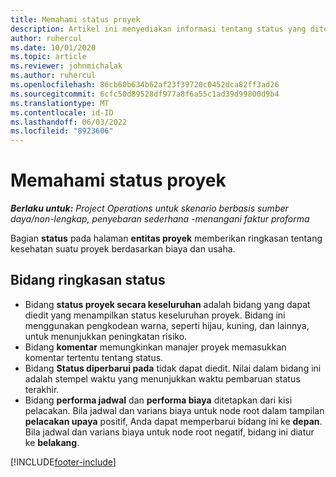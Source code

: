```yaml
---
title: Memahami status proyek
description: Artikel ini menyediakan informasi tentang status yang ditetapkan untuk proyek di Dynamics 365 Project Operations.
author: ruhercul
ms.date: 10/01/2020
ms.topic: article
ms.reviewer: johnmichalak
ms.author: ruhercul
ms.openlocfilehash: 86cb60b634b62af23f39720c0452dca82ff3ad26
ms.sourcegitcommit: 6cfc50d89528df977a8f6a55c1ad39d99800d9b4
ms.translationtype: MT
ms.contentlocale: id-ID
ms.lasthandoff: 06/03/2022
ms.locfileid: "8923606"
---
```

# <a name="understand-project-status"></a>Memahami status proyek

_**Berlaku untuk:** Project Operations untuk skenario berbasis sumber daya/non-lengkap, penyebaran sederhana -menangani faktur proforma_


Bagian **status** pada halaman **entitas proyek** memberikan ringkasan tentang kesehatan suatu proyek berdasarkan biaya dan usaha.


## <a name="status-summary-fields"></a>Bidang ringkasan status

- Bidang **status proyek secara keseluruhan** adalah bidang yang dapat diedit yang menampilkan status keseluruhan proyek. Bidang ini menggunakan pengkodean warna, seperti hijau, kuning, dan lainnya, untuk menunjukkan peningkatan risiko. 
- Bidang **komentar** memungkinkan manajer proyek memasukkan komentar tertentu tentang status. 
- Bidang **Status diperbarui pada** tidak dapat diedit. Nilai dalam bidang ini adalah stempel waktu yang menunjukkan waktu pembaruan status terakhir.
- Bidang **performa jadwal** dan **performa biaya** ditetapkan dari kisi pelacakan. Bila jadwal dan varians biaya untuk node root dalam tampilan **pelacakan upaya** positif, Anda dapat memperbarui bidang ini ke **depan**. Bila jadwal dan varians biaya untuk node root negatif, bidang ini diatur ke **belakang**.


[!INCLUDE[footer-include](../includes/footer-banner.md)]